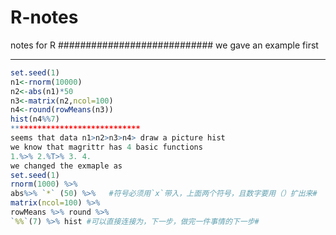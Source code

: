 # R-notes
notes for R 
############################
we gave an example first 
************************
```r
set.seed(1)
n1<-rnorm(10000)
n2<-abs(n1)*50
n3<-matrix(n2,ncol=100)
n4<-round(rowMeans(n3))
hist(n4%%7)
*****************************
seems that data n1>n2>n3>n4> draw a picture hist
we know that magrittr has 4 basic functions 
1.%>% 2.%T>% 3. 4.
we changed the exmaple as 
set.seed(1)
rnorm(1000) %>%
abs%>% `*` (50) %>%   #符号必须用`x`带入，上面两个符号，且数字要用（）扩出来#
matrix(ncol=100) %>%
rowMeans %>% round %>%
`%%`(7) %>% hist #可以直接连接为，下一步，做完一件事情的下一步#
